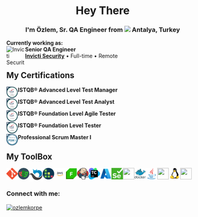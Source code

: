 <h1 align="center">Hey There</h1>
<h3 align="center">I'm Özlem, Sr. QA Engineer from <img src="https://cdn-icons-png.flaticon.com/512/3909/3909414.png" width="13"/> <b>Antalya, Turkey</b></h3>


**Currently working as:**
<br>
[<img align="left" height="49px" width="49px" alt="Invicti Security" src="https://media.glassdoor.com/sqll/3367383/invicti-security-squareLogo-1627310376945.png"/>](https://www.invicti.com/)
**Senior QA Engineer** \
[**Invicti Security**](https://www.invicti.com/) • Full-time • Remote 
<br/>
  
## My Certifications 
[<img align="left" height="30px" width="30px" src="https://github.com/ozlemkorpe/ozlemkorpe/blob/master/Logos/CTAL-TA.png?raw=true"/>](/)
**ISTQB® Advanced Level Test Manager** 
  
[<img align="left" height="30px" width="30px" src="https://github.com/ozlemkorpe/ozlemkorpe/blob/master/Logos/CTAL-TA.png?raw=true"/>](/)
**ISTQB® Advanced Level Test Analyst** 
  
[<img align="left" height="30px" width="30px" src="https://github.com/ozlemkorpe/ozlemkorpe/blob/master/Logos/CTFL-AT.png?raw=true"/>](/)
**ISTQB® Foundation Level Agile Tester** 
  
[<img align="left" height="30px" width="30px" src="https://github.com/ozlemkorpe/ozlemkorpe/blob/master/Logos/CTFL.png?raw=true"/>](/)
**ISTQB® Foundation Level Tester** 
  
[<img align="left" height="30px" width="30px" src="https://github.com/ozlemkorpe/ozlemkorpe/blob/master/Logos/PSM1.png?raw=true"/>](/)
**Professional Scrum Master I** 

  
<!-- `Fiddler` `Playwrigth` `Practitest` `Testrail` `Git` `Netsparker` `Acunetix` `SQL` `JQL` -->
## My ToolBox

<img align="left" height="30px" width="30px" src="https://github.com/ozlemkorpe/ozlemkorpe/blob/master/Logos/Git.png?raw=true"/> 
<img align="left" height="30px" width="30px" src="https://github.com/ozlemkorpe/ozlemkorpe/blob/master/Logos/Playwrigth.png?raw=true"/>
<img align="left" height="35px" width="35px" src="https://github.com/ozlemkorpe/ozlemkorpe/blob/master/Logos/PractiTest1.png?raw=true"/>
<img align="left" height="30px" width="30px" src="https://github.com/ozlemkorpe/ozlemkorpe/blob/master/Logos/Testrail.png?raw=true"/>
<img align="left" height="30px" width="30px" src="https://github.com/ozlemkorpe/ozlemkorpe/blob/master/Logos/AWS.png?raw=true"/>
<img align="left" height="30px" width="30px" src="https://github.com/ozlemkorpe/ozlemkorpe/blob/master/Logos/FiddlerEverywhere.png?raw=true"/>
<img align="left" height="30px" width="30px" src="https://github.com/ozlemkorpe/ozlemkorpe/blob/master/Logos/Jenkins.png?raw=true"/>
<img align="left" height="30px" width="30px" src="https://github.com/ozlemkorpe/ozlemkorpe/blob/master/Logos/TeamCity.png?raw=true"/>
<img align="left" height="30px" width="30px" src="https://github.com/ozlemkorpe/ozlemkorpe/blob/master/Logos/MSAzure.png?raw=true"/>
<img align="left" height="30px" width="30px" src="https://github.com/ozlemkorpe/ozlemkorpe/blob/master/Logos/Selenium.png?raw=true"/>
<img align="left" height="30px" width="30px" src="https://raw.githubusercontent.com/simple-icons/simple-icons/6e46ec1fc23b60c8fd0d2f2ff46db82e16dbd75f/icons/cypress.svg"/>
<img align="left" height="30px" width="30px" src="https://raw.githubusercontent.com/devicons/devicon/master/icons/docker/docker-original-wordmark.svg"/>
<img align="left" height="30px" width="30px" src="https://raw.githubusercontent.com/devicons/devicon/master/icons/java/java-original.svg"/>
<img align="left" height="30px" width="30px" src="https://www.vectorlogo.zone/logos/elasticco_kibana/elasticco_kibana-icon.svg"/>
<img align="left" height="30px" width="30px" src="https://raw.githubusercontent.com/devicons/devicon/master/icons/linux/linux-original.svg"/>
<img align="left" height="30px" width="30px" src="https://www.svgrepo.com/show/303229/microsoft-sql-server-logo.svg"/>

<br/>
<br/>

### Connect with me:
<p align="left">
<a href="https://linkedin.com/in/ozlemkorpe" target="blank"><img align="center" src="https://raw.githubusercontent.com/rahuldkjain/github-profile-readme-generator/master/src/images/icons/Social/linked-in-alt.svg" alt="ozlemkorpe" height="30" width="40" /></a>
</p>

<!--
<a href="https://kaggle.com/ozlemkorpe" target="blank"><img align="center" src="https://raw.githubusercontent.com/rahuldkjain/github-profile-readme-generator/master/src/images/icons/Social/kaggle.svg" alt="ozlemkorpe" height="30" width="40" /></a>
<a href="https://www.hackerrank.com/ozlemkorpe" target="blank"><img align="center" src="https://raw.githubusercontent.com/rahuldkjain/github-profile-readme-generator/master/src/images/icons/Social/hackerrank.svg" alt="ozlemkorpe" height="30" width="40" /></a>
<a href="https://www.leetcode.com/ozlemkorpe" target="blank"><img align="center" src="https://raw.githubusercontent.com/rahuldkjain/github-profile-readme-generator/master/src/images/icons/Social/leet-code.svg" alt="ozlemkorpe" height="30" width="40" /></a>
-->

